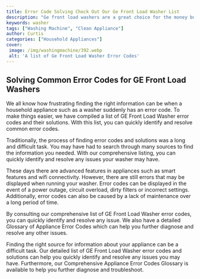 ```yaml
---
title: Error Code Solving Check Out Our Ge Front Load Washer List
description: "Ge front load washers are a great choice for the money but what if you encounter an error code In this blog post discover solutions to common error codes on our list of Ge Front Load washers"
keywords: washer
tags: ["Washing Machine", "Clean Appliance"]
author: Curtis
categories: ["Household Appliances"]
cover: 
 image: /img/washingmachine/392.webp
 alt: 'A list of Ge Front Load Washer Error Codes'
---
```

## Solving Common Error Codes for GE Front Load Washers
We all know how frustrating finding the right information can be when a household appliance such as a washer suddenly has an error code. To make things easier, we have compiled a list of GE Front Load Washer error codes and their solutions. With this list, you can quickly identify and resolve common error codes. 

Traditionally, the process of finding error codes and solutions was a long and difficult task. You may have had to search through many sources to find the information you needed. With our comprehensive listing, you can quickly identify and resolve any issues your washer may have.

These days there are advanced features in appliances such as smart features and wifi connectivity. However, there are still errors that may be displayed when running your washer. Error codes can be displayed in the event of a power outage, circuit overload, dirty filters or incorrect settings. Additionally, error codes can also be caused by a lack of maintenance over a long period of time.

By consulting our comprehensive list of GE Front Load Washer error codes, you can quickly identify and resolve any issue. We also have a detailed Glossary of Appliance Error Codes which can help you further diagnose and resolve any other issues. 

Finding the right source for information about your appliance can be a difficult task. Our detailed list of GE Front Load Washer error codes and solutions can help you quickly identify and resolve any issues you may have. Furthermore, our Comprehensive Appliance Error Codes Glossary is available to help you further diagnose and troubleshoot.
